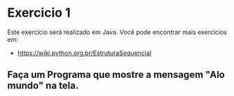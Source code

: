 # Exercicio 1

Este exercício será realizado em Java.
Você pode encontrar mais exercícios em:
- https://wiki.python.org.br/EstruturaSequencial

## Faça um Programa que mostre a mensagem "Alo mundo" na tela.